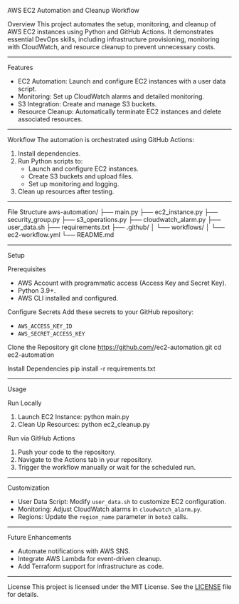 AWS EC2 Automation and Cleanup Workflow

Overview
This project automates the setup, monitoring, and cleanup of AWS EC2 instances using Python and GitHub Actions. It demonstrates essential DevOps skills, including infrastructure provisioning, monitoring with CloudWatch, and resource cleanup to prevent unnecessary costs.

---

Features
- EC2 Automation: Launch and configure EC2 instances with a user data script.
- Monitoring: Set up CloudWatch alarms and detailed monitoring.
- S3 Integration: Create and manage S3 buckets.
- Resource Cleanup: Automatically terminate EC2 instances and delete associated resources.

---

Workflow
The automation is orchestrated using GitHub Actions:

1. Install dependencies.
2. Run Python scripts to:
   - Launch and configure EC2 instances.
   - Create S3 buckets and upload files.
   - Set up monitoring and logging.
3. Clean up resources after testing.

---

File Structure
aws-automation/
├── main.py
├── ec2_instance.py
├── security_group.py
├── s3_operations.py
├── cloudwatch_alarm.py
├── user_data.sh
├── requirements.txt
├── .github/
│   └── workflows/
│       └── ec2-workflow.yml
└── README.md

---

Setup

Prerequisites
- AWS Account with programmatic access (Access Key and Secret Key).
- Python 3.9+.
- AWS CLI installed and configured.

Configure Secrets
Add these secrets to your GitHub repository:
- `AWS_ACCESS_KEY_ID`
- `AWS_SECRET_ACCESS_KEY`

Clone the Repository
git clone https://github.com/<your-username>/ec2-automation.git
cd ec2-automation

Install Dependencies
pip install -r requirements.txt

---

Usage

Run Locally
1. Launch EC2 Instance:
   python main.py
2. Clean Up Resources:
   python ec2_cleanup.py

Run via GitHub Actions
1. Push your code to the repository.
2. Navigate to the Actions tab in your repository.
3. Trigger the workflow manually or wait for the scheduled run.

---

Customization
- User Data Script: Modify `user_data.sh` to customize EC2 configuration.
- Monitoring: Adjust CloudWatch alarms in `cloudwatch_alarm.py`.
- Regions: Update the `region_name` parameter in `boto3` calls.

---

Future Enhancements
- Automate notifications with AWS SNS.
- Integrate AWS Lambda for event-driven cleanup.
- Add Terraform support for infrastructure as code.

---

License
This project is licensed under the MIT License. See the [LICENSE](LICENSE) file for details.
